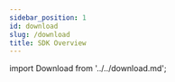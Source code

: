 ```yaml
---
sidebar_position: 1
id: download
slug: /download
title: SDK Overview
---
```

import Download from '../../download.md';

<Download 
java_url="https://github.com/smartxworks/cloudtower-java-sdk/releases/tag/v2.2.0"
go_url="https://github.com/smartxworks/cloudtower-go-sdk/releases/tag/v2.2.0"
python_url="https://github.com/smartxworks/cloudtower-python-sdk/releases/tag/v2.2.0"
/>